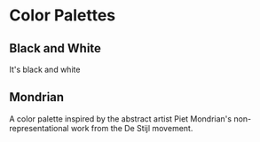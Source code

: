 # Color Palettes

## Black and White

It's black and white

## Mondrian

A color palette inspired by the abstract artist Piet Mondrian's non-representational work from the De Stijl movement.
